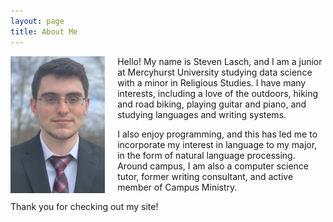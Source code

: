```yaml
---
layout: page
title: About Me
---
```

<img align="left" style="padding: 0px 20px 0px 0px;" src="https://raw.githubusercontent.com/s-lasch/s-lasch.github.io/main/images/profile_pic.jpg"  width="30%" height="30%">

Hello! My name is Steven Lasch, and I am a junior at Mercyhurst University studying data science with a minor in Religious Studies. I have many interests, including a love of the outdoors, hiking and road biking, playing guitar and piano, and studying languages and writing systems. 

I also enjoy programming, and this has led me to incorporate my interest in language to my major, in the form of natural language processing. Around campus, I am also a computer science tutor, former writing consultant, and active member of Campus Ministry. 

Thank you for checking out my site!
